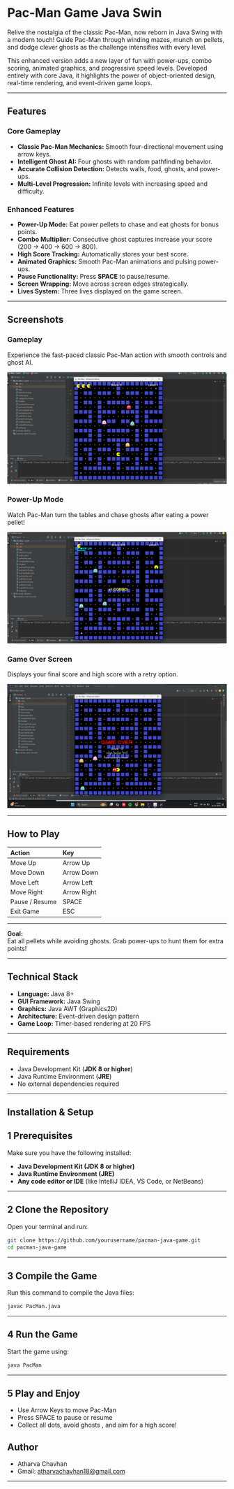 #   Pac-Man Game Java Swin

Relive the nostalgia of the classic Pac-Man, now reborn in Java Swing with a modern touch! 
Guide Pac-Man through winding mazes, munch on pellets, and dodge clever ghosts  as the challenge intensifies with every level.

This enhanced version adds a new layer of fun with power-ups, combo scoring, animated graphics, and progressive speed levels.
Developed entirely with core Java, it highlights the power of object-oriented design, real-time rendering, and event-driven game loops.

---

##  Features  

###  Core Gameplay  
- **Classic Pac-Man Mechanics:** Smooth four-directional movement using arrow keys.  
- **Intelligent Ghost AI:** Four ghosts with random pathfinding behavior.  
- **Accurate Collision Detection:** Detects walls, food, ghosts, and power-ups.  
- **Multi-Level Progression:** Infinite levels with increasing speed and difficulty.  

###  Enhanced Features  
-  **Power-Up Mode:** Eat power pellets to chase and eat ghosts for bonus points.  
-  **Combo Multiplier:** Consecutive ghost captures increase your score (200 → 400 → 600 → 800).  
-  **High Score Tracking:** Automatically stores your best score.  
-  **Animated Graphics:** Smooth Pac-Man animations and pulsing power-ups.  
-  **Pause Functionality:** Press **SPACE** to pause/resume.  
-  **Screen Wrapping:** Move across screen edges strategically.  
-  **Lives System:** Three lives displayed on the game screen.  

---

##  Screenshots 

###  Gameplay  
Experience the fast-paced classic Pac-Man action with smooth controls and ghost AI.

![Gameplay](Screenshots/gameplay.png)  



###  Power-Up Mode  
Watch Pac-Man turn the tables and chase ghosts after eating a power pellet! 

![Power-Up](Screenshots/powerup.png) 


###  Game Over Screen  
Displays your final score and high score with a retry option.  

![Game Over](Screenshots/gameover.png)  


---


##  How to Play  

| Action | Key |
|:--|:--|
| Move Up |  Arrow Up |
| Move Down |  Arrow Down |
| Move Left |  Arrow Left |
| Move Right |  Arrow Right |
| Pause / Resume | SPACE |
| Exit Game | ESC |

---
 **Goal:**  
Eat all pellets while avoiding ghosts. Grab power-ups to hunt them for extra points!  

---

##  Technical Stack  
- **Language:** Java 8+  
- **GUI Framework:** Java Swing  
- **Graphics:** Java AWT (Graphics2D)  
- **Architecture:** Event-driven design pattern  
- **Game Loop:** Timer-based rendering at 20 FPS  

---

##  Requirements  
- Java Development Kit (**JDK 8 or higher**)  
- Java Runtime Environment (**JRE**)  
- No external dependencies required  

---

##  Installation & Setup  
## 1️ Prerequisites

Make sure you have the following installed:

-  **Java Development Kit (JDK 8 or higher)**
-  **Java Runtime Environment (JRE)**
-  **Any code editor or IDE** (like IntelliJ IDEA, VS Code, or NetBeans)

---

## 2️ Clone the Repository

Open your terminal and run:

```bash
git clone https://github.com/yourusername/pacman-java-game.git
cd pacman-java-game
```

---

## 3️ Compile the Game

Run this command to compile the Java files:

```bash
javac PacMan.java
```

---

## 4️ Run the Game

Start the game using:

```bash
java PacMan
```

---

## 5️ Play and Enjoy 

- Use Arrow Keys to move Pac-Man 
- Press SPACE to pause or resume 
- Collect all dots, avoid ghosts , and aim for a high score!


## Author
- Atharva Chavhan
- Gmail: atharvachavhan18@gmail.com

------------------
